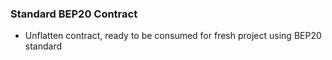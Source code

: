 ### Standard BEP20 Contract

- Unflatten contract, ready to be consumed for fresh project using BEP20 standard
